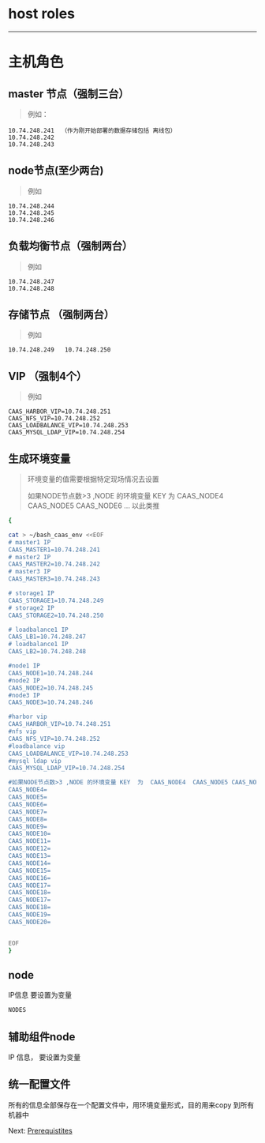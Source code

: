 # host roles

---

# 主机角色

## master 节点（**强制三台**）

> 例如：

```
10.74.248.241  （作为刚开始部署的数据存储包括 离线包）   
10.74.248.242     
10.74.248.243
```

## node节点\(至少两台\)

> 例如

```
10.74.248.244
10.74.248.245
10.74.248.246
```

## 负载均衡节点（强制两台）

> 例如

```
10.74.248.247
10.74.248.248
```

## 存储节点 （强制两台）

> 例如

```
10.74.248.249   10.74.248.250
```

## VIP （强制4个）

> 例如

```
CAAS_HARBOR_VIP=10.74.248.251
CAAS_NFS_VIP=10.74.248.252
CAAS_LOADBALANCE_VIP=10.74.248.253
CAAS_MYSQL_LDAP_VIP=10.74.248.254
```

## 生成环境变量

> 环境变量的值需要根据特定现场情况去设置
>
> 如果NODE节点数&gt;3 ,NODE 的环境变量 KEY  为  CAAS\_NODE4  CAAS\_NODE5 CAAS\_NODE6 ... 以此类推

```bash
{

cat > ~/bash_caas_env <<EOF
# master1 IP
CAAS_MASTER1=10.74.248.241
# master2 IP
CAAS_MASTER2=10.74.248.242
# master3 IP
CAAS_MASTER3=10.74.248.243

# storage1 IP
CAAS_STORAGE1=10.74.248.249
# storage2 IP
CAAS_STORAGE2=10.74.248.250

# loadbalance1 IP
CAAS_LB1=10.74.248.247
# loadbalance1 IP
CAAS_LB2=10.74.248.248

#node1 IP
CAAS_NODE1=10.74.248.244
#node2 IP
CAAS_NODE2=10.74.248.245
#node3 IP
CAAS_NODE3=10.74.248.246

#harbor vip
CAAS_HARBOR_VIP=10.74.248.251
#nfs vip
CAAS_NFS_VIP=10.74.248.252
#loadbalance vip
CAAS_LOADBALANCE_VIP=10.74.248.253
#mysql ldap vip
CAAS_MYSQL_LDAP_VIP=10.74.248.254

#如果NODE节点数>3 ,NODE 的环境变量 KEY  为  CAAS_NODE4  CAAS_NODE5 CAAS_NODE6 ... 以此类推
CAAS_NODE4=
CAAS_NODE5=
CAAS_NODE6=
CAAS_NODE7=
CAAS_NODE8=
CAAS_NODE9=
CAAS_NODE10=
CAAS_NODE11=
CAAS_NODE12=
CAAS_NODE13=
CAAS_NODE14=
CAAS_NODE15=
CAAS_NODE16=
CAAS_NODE17=
CAAS_NODE18=
CAAS_NODE17=
CAAS_NODE18=
CAAS_NODE19=
CAAS_NODE20=


EOF
}
```

## node

IP信息 要设置为变量

```bash
NODES
```

## 辅助组件node

IP 信息， 要设置为变量

## 统一配置文件

所有的信息全部保存在一个配置文件中，用环境变量形式，目的用来copy 到所有机器中

Next:  [Prerequistites](https://legacy.gitbook.com/book/jiulongzaitian/caas/edit#)


